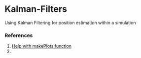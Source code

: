 # Kalman-Filters
Using Kalman Filtering for position estimation within a simulation


### References 
1. [Help with makePlots function](https://moonbooks.org/Articles/How-to-plot-a-normal-distribution-with-matplotlib-in-python-/)
2. 